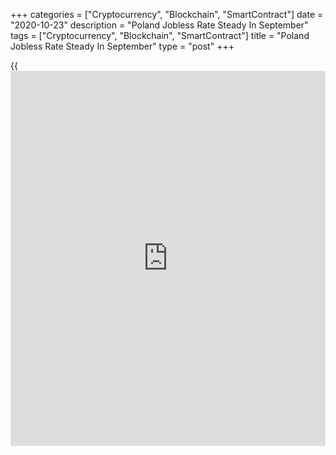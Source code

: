 +++
categories = ["Cryptocurrency", "Blockchain", "SmartContract"]
date = "2020-10-23"
description = "Poland Jobless Rate Steady In September"
tags = ["Cryptocurrency", "Blockchain", "SmartContract"]
title = "Poland Jobless Rate Steady In September"
type = "post"
+++

{{<iframe id="large-banner" src="https://www.bounty.group/#slide=11.0" width="100%" height="600" scrolling="no" style="border: 0px solid rgb(216, 221, 230); border-radius: 3px;">}}

Poland's jobless rate remained stable in September, data from Statistics
Poland showed on Friday.

The registered jobless rate was 6.1 percent in September, same as seen
in August. This was in line with economists' expectation.

In the same month last year, the unemployment rate was 5.1 percent.

The newly registered unemployed persons decreased to 131,400 in
September from 137,500 in the same month last year. In August, the
number of unemployed persons was 99,200.

The number of youth unemployed persons, which is applied to below 25 age
group, fell to 124,900 in September from 134,900 in the previous month.

On a seasonally adjusted basis, the registered unemployment rate
remained unchanged at 6.3 percent in September.

For comments and feedback [contact](https://www.playgroundfx.com/contact/): editorial@rtt[news](https://www.letsplayfx.com/blog/forex-news-website/).com

[Economic News][1]

 **What parts of the world are seeing the best (and worst) economic
performances lately? Click[here][2] to check out our [Econ Scorecard][2]
and find out! See up-to-the-moment [ranking](https://www.playgroundfx.com/blog/crypto-exchange-ranking/)s for the best and worst
performers in [GDP][3], [unemployment rate][4], [inflation][5] and much
more.**

   1. www.rtt[news](https://www.letsplayfx.com/blog/forex-news-website/).com/Content/EconomicNews.aspx
   2. www.rtt[news](https://www.letsplayfx.com/blog/forex-news-website/).com/economic-scorecard/world-rank/retail-sales/highest-performance.aspx
   3. www.rtt[news](https://www.letsplayfx.com/blog/forex-news-website/).com/economic-scorecard/world-rank/GDP/highest-performance.aspx
   4. www.rtt[news](https://www.letsplayfx.com/blog/forex-news-website/).com/economic-scorecard/world-rank/unemployment-rate/lowest-performance.aspx
   5. www.rtt[news](https://www.letsplayfx.com/blog/forex-news-website/).com/economic-scorecard/world-rank/CPI/highest-performance.aspx